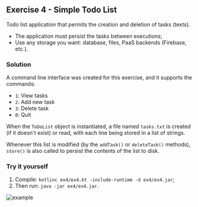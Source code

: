 ## Exercise 4 - Simple Todo List

Todo list application that permits the creation and deletion of tasks (texts).

- The application must persist the tasks between executions;
- Use any storage you want: database, files, PaaS backends (Firebase, etc.).

### Solution

A command line interface was created for this exercise, and it supports the commands:

- `1`: View tasks
- `2`: Add new task
- `3`: Delete task
- `0`: Quit

When the `ToDoList` object is instantiated, a file named `tasks.txt` is created (if it doesn't exist) or read, with each line being stored in a list of strings.

Whenever this list is modified (by the `addTask()` or `deleteTask()` methods), `store()` is also called to persist the contents of the list to disk.

### Try it yourself

1. Compile: `kotlinc ex4/ex4.kt -include-runtime -d ex4/ex4.jar`;
2. Then run: `java -jar ex4/ex4.jar`.

![example](example.gif)